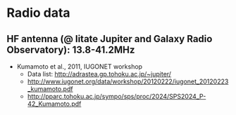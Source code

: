 # Radio data
## HF antenna (@ Iitate Jupiter and Galaxy Radio Observatory): 13.8-41.2MHz
  - Kumamoto et al., 2011, IUGONET workshop
    - Data list: http://adrastea.gp.tohoku.ac.jp/~jupiter/
    - http://www.iugonet.org/data/workshop/20120222/iugonet_20120223_kumamoto.pdf
    - http://pparc.tohoku.ac.jp/sympo/sps/proc/2024/SPS2024_P-42_Kumamoto.pdf
## 
